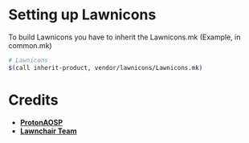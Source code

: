 # Setting up Lawnicons
To build Lawnicons you have to inherit the Lawnicons.mk (Example, in common.mk)
```bash
# Lawnicons
$(call inherit-product, vendor/lawnicons/Lawnicons.mk)
```

# Credits
* [**ProtonAOSP**](https://github.com/ProtonAOSP/android_vendor_lawnicons)
* [**Lawnchair Team**](https://github.com/LawnchairLauncher/lawnicons)

